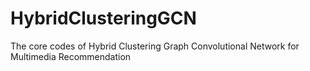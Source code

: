 # HybridClusteringGCN
The core codes of Hybrid Clustering Graph Convolutional Network for Multimedia Recommendation
